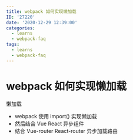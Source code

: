 ```yaml
---
title: webpack 如何实现懒加载
ID: '27220'
date: '2020-12-29 12:39:00'
categories:
  - learns
  - webpack-faq
tags:
  - learns
  - webpack-faq
---
```


# webpack 如何实现懒加载

懒加载

- webpack 使用 import() 实现懒加载
- 然后结合 Vue React 异步组件
- 结合 Vue-router React-router 异步加载路由
 
